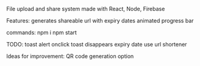 File upload and share system made with React, Node, Firebase

Features:
generates shareable url with expiry dates
animated progress bar

commands:
npm i
npm start


TODO:
toast alert
onclick toast disappears
expiry date
use url shortener

Ideas for improvement:
QR code generation option
